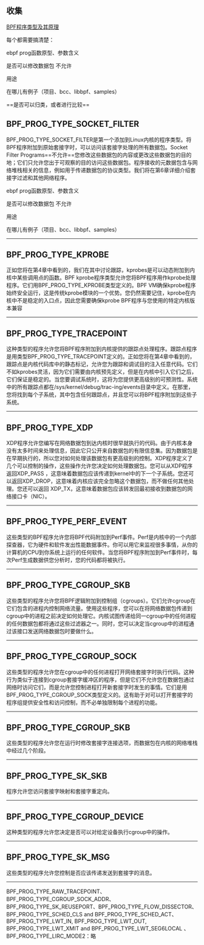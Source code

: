 

## 收集

[BPF程序类型及其原理](https://blog.csdn.net/weixin_41036447/article/details/107817340)



每个都需要搞清楚：

ebpf prog函数原型、参数含义

是否可以修改数据包	不允许

用途

在哪儿有例子（项目、bcc、libbpf、samples）

==是否可以归类，或者进行比较==





## BPF_PROG_TYPE_SOCKET_FILTER 

BPF_PROG_TYPE_SOCKET_FILTER是第一个添加到Linux内核的程序类型。将BPF程序附加到原始套接字时，可以访问该套接字处理的所有数据包。Socket Filter Programs==不允许==您修改这些数据包的内容或更改这些数据包的目的地；它们只允许您出于可观察的目的访问这些数据包。程序接收的元数据包含与网络堆栈相关的信息，例如用于传递数据包的协议类型。我们将在第6章详细介绍套接字过滤和其他网络程序。

ebpf prog函数原型、参数含义

是否可以修改数据包	不允许

用途

在哪儿有例子（项目、bcc、libbpf、samples）

------

## BPF_PROG_TYPE_KPROBE

正如您将在第4章中看到的，我们在其中讨论跟踪，kprobes是可以动态附加到内核中某些调用点的函数。BPF kprobe程序类型允许您将BPF程序用作kprobe处理程序。它们用BPF_PROG_TYPE_KPROBE类型定义的。BPF VM确保kprobe程序始终安全运行，这是传统kprobe模块的一个优势。您仍然需要记住，kprobe在内核中不是稳定的入口点，因此您需要确保kprobe BPF程序与您使用的特定内核版本兼容

------

## BPF_PROG_TYPE_TRACEPOINT

这种类型的程序允许您将BPF程序附加到内核提供的跟踪点处理程序。跟踪点程序是用类型BPF_PROG_TYPE_TRACEPOINT定义的。正如您将在第4章中看到的，跟踪点是内核代码库中的静态标记，允许您为跟踪和调试目的注入任意代码。它们不如kprobes灵活，因为它们需要由内核预先定义，但是在内核中引入它们之后，它们保证是稳定的。当您要调试系统时，这将为您提供更高级别的可预测性。系统中的所有跟踪点都在/sys/kernel/debug/trac-ing/events目录中定义。在那里，您将找到每个子系统，其中包含任何跟踪点，并且您可以将BPF程序附加到这些子系统。

------

## BPF_PROG_TYPE_XDP

XDP程序允许您编写在网络数据包到达内核时很早就执行的代码。由于内核本身没有太多时间来处理信息，因此它只公开来自数据包的有限信息集。因为数据包是在早期执行的，所以您对如何处理该数据包有更高级别的控制。XDP程序定义了几个可以控制的操作，这些操作允许您决定如何处理数据包。您可以从XDP程序返回XDP_PASS ，这意味着数据包应该传递到kernel中的下一个子系统。您还可以返回XDP_DROP，这意味着内核应该完全忽略这个数据包，而不做任何其他处理。您还可以返回 XDP_TX，这意味着数据包应该转发回最初接收到数据包的网络接口卡（NIC）。

------

## BPF_PROG_TYPE_PERF_EVENT

这些类型的BPF程序允许您将BPF代码附加到Perf事件。Perf是内核中的一个内部探查器，它为硬件和软件发出性能数据事件。你可以用它来监视很多事情，从你的计算机的CPU到你系统上运行的任何软件。当您将BPF程序附加到Perf事件时，每次Perf生成数据供您分析时，您的代码都将被执行。

------

## BPF_PROG_TYPE_CGROUP_SKB

这些类型的程序允许您将BPF逻辑附加到控制组（cgroups）。它们允许cgroup在它们包含的进程内控制网络流量。使用这些程序，您可以在将网络数据包传递到cgroup中的进程之前决定如何处理它。内核试图传递给同一cgroup中的任何进程的任何数据包都将通过这些过滤器之一。同时，您可以决定当cgroup中的进程通过该接口发送网络数据包时要做什么。

------

## BPF_PROG_TYPE_CGROUP_SOCK

这些类型的程序允许您在cgroup中的任何进程打开网络套接字时执行代码。这种行为类似于连接到cgroup套接字缓冲区的程序，但是它们不允许您在数据包通过网络时访问它们，而是允许您控制进程打开新套接字时发生的事情。它们是用BPF_PROG_TYPE_CGROUP_SOCK类型定义的。这有助于对可以打开套接字的程序组提供安全性和访问控制，而不必单独限制每个进程的功能。

------

## BPF_PROG_TYPE_CGROUP_SKB

这些类型的程序允许您在运行时修改套接字连接选项，而数据包在内核的网络堆栈中经过几个阶段。

------

## BPF_PROG_TYPE_SK_SKB

程序允许您访问套接字映射和套接字重定向。

------

## BPF_PROG_TYPE_CGROUP_DEVICE

这种类型的程序允许您决定是否可以对给定设备执行cgroup中的操作。

------

## BPF_PROG_TYPE_SK_MSG

这些类型的程序允许您控制是否应该传递发送到套接字的消息。

------

BPF_PROG_TYPE_RAW_TRACEPOINT、BPF_PROG_TYPE_CGROUP_SOCK_ADDR、BPF_PROG_TYPE_SK_REUSEPORT、BPF_PROG_TYPE_FLOW_DISSECTOR、BPF_PROG_TYPE_SCHED_CLS and BPF_PROG_TYPE_SCHED_ACT、BPF_PROG_TYPE_LWT_IN, BPF_PROG_TYPE_LWT_OUT, BPF_PROG_TYPE_LWT_XMIT and BPF_PROG_TYPE_LWT_SEG6LOCAL 、BPF_PROG_TYPE_LIRC_MODE2：略
